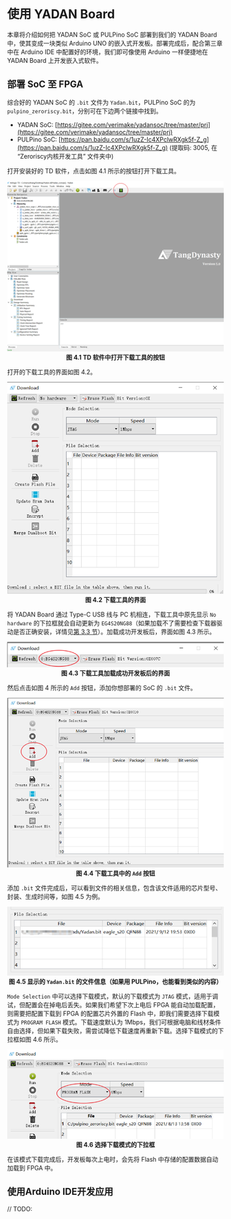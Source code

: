 # 使用 YADAN Board  
  
本章将介绍如何把 YADAN SoC 或 PULPino SoC 部署到我们的 YADAN Board 中，使其变成一块类似 Arduino UNO 的嵌入式开发板。部署完成后，配合第三章中在 Arduino IDE 中配置好的环境，我们即可像使用 Arduino 一样便捷地在 YADAN Board 上开发嵌入式软件。  
  
## 部署 SoC 至 FPGA  

综合好的 YADAN SoC 的 `.bit` 文件为 `Yadan.bit`，PULPino SoC 的为 `pulpino_zeroriscy.bit`，分别可在下边两个链接中找到。  
  
+ YADAN SoC: [https://gitee.com/verimake/yadansoc/tree/master/prj](https://gitee.com/verimake/yadansoc/tree/master/prj)
+ PULPino SoC: [https://pan.baidu.com/s/1uzZ-Ic4XPclwRXgk5f-Z_g](https://pan.baidu.com/s/1uzZ-Ic4XPclwRXgk5f-Z_g) (提取码: 3005, 在 “Zeroriscy内核开发工具” 文件夹中)
  
打开安装好的 TD 软件，点击如图 4.1 所示的按钮打开下载工具。
  
**<center>![图 4.1 TD 软件中打开下载工具的按钮](imgs/img_04_01.png)  
图 4.1 TD 软件中打开下载工具的按钮</center>** 
  
打开的下载工具的界面如图 4.2。  
**<center>![图 4.2 下载工具的界面](imgs/img_04_02.png)  
图 4.2 下载工具的界面</center>** 
  
将 YADAN Board 通过 Type-C USB 线与 PC 机相连，下载工具中原先显示 `No hardware` 的下拉框就会自动更新为 `EG4S20NG88`（如果加载不了需要检查下载器驱动是否正确安装，详情见[第 3.3 节](chap3.html#id3)）。加载成功开发板后，界面如图 4.3 所示。  
  
**<center>![图 4.3 下载工具加载成功开发板后的界面](imgs/img_04_03.png)  
图 4.3 下载工具加载成功开发板后的界面</center>** 
  
然后点击如图 4 所示的 `Add` 按钮，添加你想部署的 SoC 的 `.bit` 文件。
  
**<center>![图 4.4 下载工具中的 `Add` 按钮](imgs/img_04_04.png)  
图 4.4 下载工具中的 `Add` 按钮</center>**
  
添加 `.bit` 文件完成后，可以看到文件的相关信息，包含该文件适用的芯片型号、封装、生成时间等，如图 4.5 为例。  
  
**<center>![图 4.5 显示的 `Yadan.bit` 的文件信息（如果用 PULPino，也能看到类似的内容）](imgs/img_04_05.png)  
图 4.5 显示的 `Yadan.bit` 的文件信息（如果用 PULPino，也能看到类似的内容）</center>**

`Mode Selection` 中可以选择下载模式，默认的下载模式为 `JTAG` 模式，适用于调试，但配置会在掉电后丢失。如果我们希望下次上电后 FPGA 能自动加载配置，则需要把配置下载到 FPGA 的配置芯片外置的 Flash 中，即我们需要选择下载模式为 `PROGRAM FLASH` 模式。下载速度默认为 1Mbps，我们可根据电脑和线材条件自由选择，但如果下载失败，需尝试降低下载速度再重新下载。选择下载模式的下拉框如图 4.6 所示。

**<center>![图 4.6 选择下载模式的下拉框](imgs/img_04_06.png)  
图 4.6 选择下载模式的下拉框</center>**
  
在该模式下载完成后，开发板每次上电时，会先将 Flash 中存储的配置数据自动加载到 FPGA 中。  
  
## 使用Arduino IDE开发应用  
  
// TODO:  
  